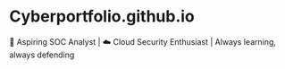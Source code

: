 # Cyberportfolio.github.io
🔐 Aspiring SOC Analyst | ☁️ Cloud Security Enthusiast | Always learning, always defending
